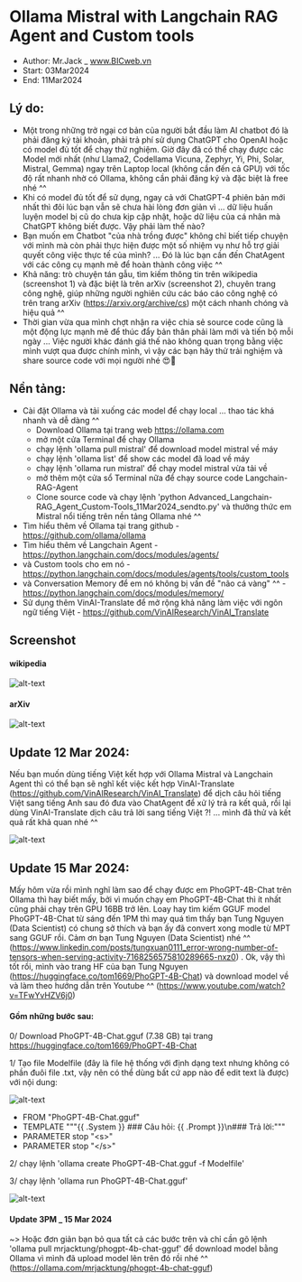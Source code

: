 # Ollama Mistral with Langchain RAG Agent and Custom tools
- Author: Mr.Jack _ www.BICweb.vn
- Start: 03Mar2024
- End: 11Mar2024

## Lý do:
- Một trong những trở ngại cơ bản của người bắt đầu làm AI chatbot đó là phải đăng ký tài khoản, phải trả phí sử dụng ChatGPT cho OpenAI hoặc có model đủ tốt để chạy thử nghiệm. Giờ đây đã có thể chạy được các Model mới nhất (như Llama2, Codellama Vicuna, Zephyr, Yi, Phi, Solar, Mistral, Gemma) ngay trên Laptop local (không cần đến cả GPU) với tốc độ rất nhanh nhờ có Ollama, không cần phải đăng ký và đặc biệt là free nhé ^^
- Khi có model đủ tốt để sử dụng, ngay cả với ChatGPT-4 phiên bản mới nhất thì đôi lúc bạn vẫn sẽ chưa hài lòng đơn giản vì ... dữ liệu huấn luyện model bị cũ do chưa kịp cập nhật, hoặc dữ liệu của cá nhân mà ChatGPT không biết được. Vậy phải làm thế nào?
- Bạn muốn em Chatbot "của nhà trồng được" không chỉ biết tiếp chuyện với mình mà còn phải thực hiện được một số nhiệm vụ như hỗ trợ giải quyết công việc thực tế của mình? ... Đó là lúc bạn cần đến ChatAgent với các công cụ mạnh mẽ để hoàn thành công việc ^^
- Khả năng: trò chuyện tán gẫu, tìm kiếm thông tin trên wikipedia (screenshot 1) và đặc biệt là trên arXiv (screenshot 2), chuyên trang công nghệ, giúp những người nghiên cứu các báo cáo công nghệ có trên trang arXiv (https://arxiv.org/archive/cs) một cách nhanh chóng và hiệu quả ^^
- Thời gian vừa qua mình chợt nhận ra việc chia sẻ source code cũng là một động lực mạnh mẽ để thúc đẩy bản thân phải làm mới và tiến bộ mỗi ngày ... Việc người khác đánh giá thế nào không quan trọng bằng việc mình vượt qua được chính mình, vì vậy các bạn hãy thử trải nghiệm và share source code với mọi người nhé 😍🥳

## Nền tảng:
- Cài đặt Ollama và tải xuống các model để chạy local ... thao tác khá nhanh và dễ dàng ^^
  - Download Ollama tại trang web https://ollama.com
  - mở một cửa Terminal để chạy Ollama
  - chạy lệnh 'ollama pull mistral' để download model mistral về máy
  - chạy lệnh 'ollama list' để show các model đã load về máy
  - chạy lệnh 'ollama run mistral' để chạy model mistral vừa tải về
  - mở thêm một cửa sổ Terminal nữa để chạy source code Langchain-RAG-Agent
  - Clone source code và chạy lệnh 'python Advanced_Langchain-RAG_Agent_Custom-Tools_11Mar2024_sendto.py' và thưởng thức em Mistral nổi tiếng trên nền tảng Ollama nhé ^^
- Tìm hiểu thêm về Ollama tại trang github - https://github.com/ollama/ollama
- Tìm hiểu thêm về Langchain Agent - https://python.langchain.com/docs/modules/agents/
- và Custom tools cho em nó - https://python.langchain.com/docs/modules/agents/tools/custom_tools
- và Conversation Memory để em nó không bị vấn đề "não cá vàng" ^^ - https://python.langchain.com/docs/modules/memory/
- Sử dụng thêm VinAI-Translate để mở rộng khả năng làm việc với ngôn ngữ tiếng Việt - https://github.com/VinAIResearch/VinAI_Translate

## Screenshot
#### wikipedia
![alt-text](https://github.com/Mr-Jack-Tung/Ollama-Mistral-with-Langchain-RAG-Agent-and-Custom-tools/blob/main/Ollama%20Mistral%20with%20Langchain%20RAG%20Agent%20and%20Custom%20tools%20-%20Screenshot.jpg)

#### arXiv
![alt-text](https://github.com/Mr-Jack-Tung/Ollama-Mistral-with-Langchain-RAG-Agent-and-Custom-tools/blob/main/Ollama%20Mistral%20with%20Langchain%20RAG%20Agent%20and%20Custom%20tools%20-%20Screenshot-2.jpg)

## Update 12 Mar 2024:
Nếu bạn muốn dùng tiếng Việt kết hợp với Ollama Mistral và Langchain Agent thì có thể bạn sẽ nghĩ kết việc kết hợp VinAI-Translate (https://github.com/VinAIResearch/VinAI_Translate) để dịch câu hỏi tiếng Việt sang tiếng Anh sau đó đưa vào ChatAgent để xử lý trả ra kết quả, rồi lại dùng VinAI-Translate dịch câu trả lời sang tiếng Việt ?! ... mình đã thử và kết quả rất khả quan nhé ^^

![alt-text](https://github.com/Mr-Jack-Tung/Ollama-Mistral-with-Langchain-RAG-Agent-and-Custom-tools/blob/main/VinAI-Translate%20with%20Ollama%20Mistral%20with%20Langchain%20RAG%20Agent%20and%20Custom%20tools%20-%20Screenshot-3.jpg)

## Update 15 Mar 2024:
Mấy hôm vừa rồi mình nghĩ làm sao để chạy được em PhoGPT-4B-Chat trên Ollama thì hay biết mấy, bởi vì muốn chạy em PhoGPT-4B-Chat thì ít nhất cũng phải chạy trên GPU 16BB trở lên. Loay hay tìm kiếm GGUF model PhoGPT-4B-Chat từ sáng đến 1PM thì may quá tìm thấy bạn Tung Nguyen (Data Scientist) có chung sở thích và bạn ấy đã convert xong modle từ MPT sang GGUF rồi. Cảm ơn bạn Tung Nguyen (Data Scientist) nhé ^^ (https://www.linkedin.com/posts/tungxuan0111_error-wrong-number-of-tensors-when-serving-activity-7168256575810289665-nxz0) . Ok, vậy thì tốt rồi, mình vào trang HF của bạn Tung Nguyen (https://huggingface.co/tom1669/PhoGPT-4B-Chat) và download model về và làm theo hướng dẫn trên Youtube ^^ (https://www.youtube.com/watch?v=TFwYvHZV6j0) 

#### Gồm những bước sau:
0/ Download PhoGPT-4B-Chat.gguf (7.38 GB) tại trang https://huggingface.co/tom1669/PhoGPT-4B-Chat

1/ Tạo file Modelfile (đây là file hệ thống với định dạng text nhưng không có phần đuôi file .txt, vậy nên có thể dùng bất cứ app nào để edit text là được) với nội dung:

![alt-text](https://github.com/Mr-Jack-Tung/Ollama-Mistral-with-Langchain-RAG-Agent-and-Custom-tools/blob/main/PhoGPT-4B-Chat-Ollama-Modelfile.jpg)

- FROM "PhoGPT-4B-Chat.gguf"
- TEMPLATE """{{ .System }} ### Câu hỏi: {{ .Prompt }}\n### Trả lời:"""
- PARAMETER stop "\<s\>"
- PARAMETER stop "\<\/s\>"

2/ chạy lệnh 'ollama create PhoGPT-4B-Chat.gguf -f Modelfile'

3/ chạy lệnh 'ollama run PhoGPT-4B-Chat.gguf'

![alt-text](https://github.com/Mr-Jack-Tung/Ollama-Mistral-with-Langchain-RAG-Agent-and-Custom-tools/blob/main/PhoGPT-4B-Chat-Ollama-Setup%26Run.jpg)

#### Update 3PM _ 15 Mar 2024
~> Hoặc đơn giản bạn bỏ qua tất cả các bước trên và chỉ cần gõ lệnh 'ollama pull mrjacktung/phogpt-4b-chat-gguf' để download model bằng Ollama vì mình đã upload model lên trên đó rồi nhé ^^ (https://ollama.com/mrjacktung/phogpt-4b-chat-gguf)
